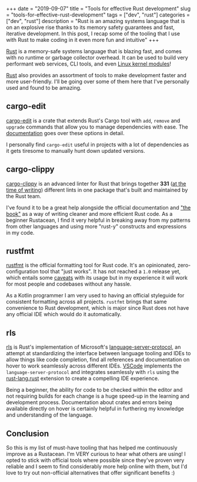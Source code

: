 +++
date = "2019-09-07"
title = "Tools for effective Rust development"
slug = "tools-for-effective-rust-development"
tags = ["dev", "rust"]
categories = ["dev", "rust"]
description = "Rust is an amazing systems language that is on an explosive rise thanks to its memory safety guarantees and fast, iterative development. In this post, I recap some of the tooling that I use with Rust to make coding in it even more fun and intuitive"
+++

[Rust] is a memory-safe systems language that is blazing fast, and comes with no runtime or garbage collector overhead. It can be used to build very performant web services, CLI tools, and even [Linux kernel modules](https://github.com/fishinabarrel/linux-kernel-module-rust)!

[Rust] also provides an assortment of tools to make development faster and more user-friendly. I'll be going over some of them here that I've personally used and found to be amazing.

## cargo-edit

[cargo-edit] is a crate that extends Rust's Cargo tool with `add`, `remove` and `upgrade` commands that allow you to manage dependencies with ease. The [documentation](https://github.com/killercup/cargo-edit/blob/master/README.md#available-subcommands) goes over these options in detail.

I personally find `cargo-edit` useful in projects with a lot of dependencies as it gets tiresome to manually hunt down updated versions.

## cargo-clippy

[cargo-clippy] is an advanced linter for Rust that brings together **331** ([at the time of writing](https://rust-lang.github.io/rust-clippy/list/index.html)) different lints in one package that's built and maintained by the Rust team.

I've found it to be a great help alongside the official documentation and ["the book"](https://doc.rust-lang.org/book/) as a way of writing cleaner and more efficient Rust code. As a beginner Rustacean, I find it very helpful in breaking away from my patterns from other languages and using more "rust-y" constructs and expressions in my code.

## rustfmt

[rustfmt] is the official formatting tool for Rust code. It's an opinionated, zero-configuration tool that "just works". It has not reached a `1.0` release yet, which entails some [caveats](https://github.com/rust-lang/rustfmt#limitations) with its usage but in my experience it will work for most people and codebases without any hassle.

As a Kotlin programmer I am very used to having an official styleguide for consistent formatting across all projects. `rustfmt` brings that same convenience to Rust development, which is major since Rust does not have any official IDE which would do it automatically.

## rls

[rls] is Rust's implementation of Microsoft's [language-server-protocol](https://microsoft.github.io/language-server-protocol/), an attempt at standardizing the interface between language tooling and IDEs to allow things like code completion, find all references and documentation on hover to work seamlessly across different IDEs. [VSCode](https://code.visualstudio.com/) implements the `language-server-protocol` and integrates seamlessly with `rls` using the [rust-lang.rust](https://marketplace.visualstudio.com/items?itemName=rust-lang.rust) extension to create a compelling IDE experience.

Being a beginner, the ability for code to be checked within the editor and not requiring builds for each change is a huge speed-up in the learning and development process. Documentation about crates and errors being available directly on hover is certainly helpful in furthering my knowledge and understanding of the language.

## Conclusion

So this is my list of must-have tooling that has helped me continuously improve as a Rustacean. I'm VERY curious to hear what others are using! I opted to stick with official tools where possible since they've proven very reliable and I seem to find considerably more help online with them, but I'd love to try out non-official alternatives that offer significant benefits :)

[Rust]: https://rust-lang.org/
[cargo-edit]: https://github.com/killercup/cargo-edit
[cargo-clippy]: https://github.com/rust-lang/rust-clippy
[rustfmt]: https://github.com/rust-lang/rustfmt
[rls]: https://github.com/rust-lang/rls
